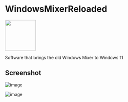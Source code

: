 # WindowsMixerReloaded

<img src="https://github.com/Kelvao/WindowsMixerReloaded/assets/32245417/279f955d-3ba9-4900-93a6-407cca4e332f" width="100" /> 

Software that brings the old Windows Mixer to Windows 11

## Screenshot
![image](https://github.com/Kelvao/WindowsMixerReloaded/assets/32245417/6b22dcd0-d1d4-4e8b-b732-2f4c0bba88ce)

![image](https://github.com/Kelvao/WindowsMixerReloaded/assets/32245417/19d23842-1de5-4dff-96b5-2bc72fffe571)

